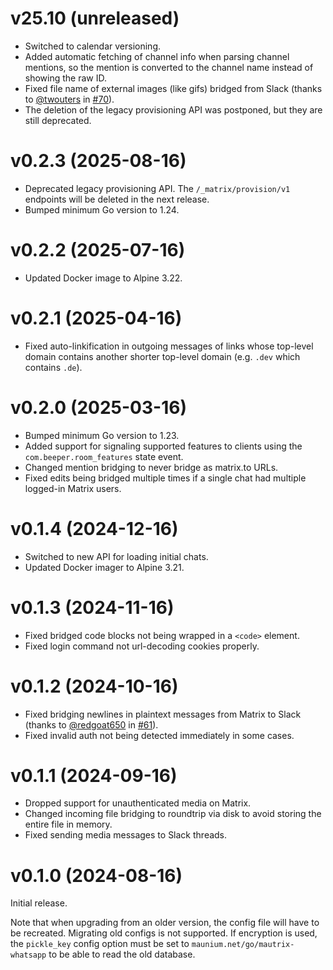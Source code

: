 # v25.10 (unreleased)

* Switched to calendar versioning.
* Added automatic fetching of channel info when parsing channel mentions, so
  the mention is converted to the channel name instead of showing the raw ID.
* Fixed file name of external images (like gifs) bridged from Slack
  (thanks to [@twouters] in [#70]).
* The deletion of the legacy provisioning API was postponed, but they are
  still deprecated.

[@twouters]: https://github.com/twouters
[#70]: https://github.com/mautrix/slack/pull/70

# v0.2.3 (2025-08-16)

* Deprecated legacy provisioning API. The `/_matrix/provision/v1` endpoints will
  be deleted in the next release.
* Bumped minimum Go version to 1.24.

# v0.2.2 (2025-07-16)

* Updated Docker image to Alpine 3.22.

# v0.2.1 (2025-04-16)

* Fixed auto-linkification in outgoing messages of links whose top-level domain
  contains another shorter top-level domain (e.g. `.dev` which contains `.de`).

# v0.2.0 (2025-03-16)

* Bumped minimum Go version to 1.23.
* Added support for signaling supported features to clients using the
  `com.beeper.room_features` state event.
* Changed mention bridging to never bridge as matrix.to URLs.
* Fixed edits being bridged multiple times if a single chat had multiple
  logged-in Matrix users.

# v0.1.4 (2024-12-16)

* Switched to new API for loading initial chats.
* Updated Docker imager to Alpine 3.21.

# v0.1.3 (2024-11-16)

* Fixed bridged code blocks not being wrapped in a `<code>` element.
* Fixed login command not url-decoding cookies properly.

# v0.1.2 (2024-10-16)

* Fixed bridging newlines in plaintext messages from Matrix to Slack
  (thanks to [@redgoat650] in [#61]).
* Fixed invalid auth not being detected immediately in some cases.

[@redgoat650]: https://github.com/redgoat650
[#61]: https://github.com/mautrix/slack/pull/61

# v0.1.1 (2024-09-16)

* Dropped support for unauthenticated media on Matrix.
* Changed incoming file bridging to roundtrip via disk to avoid storing the
  entire file in memory.
* Fixed sending media messages to Slack threads.

# v0.1.0 (2024-08-16)

Initial release.

Note that when upgrading from an older version, the config file will have to be
recreated. Migrating old configs is not supported. If encryption is used, the
`pickle_key` config option must be set to `maunium.net/go/mautrix-whatsapp` to
be able to read the old database.
